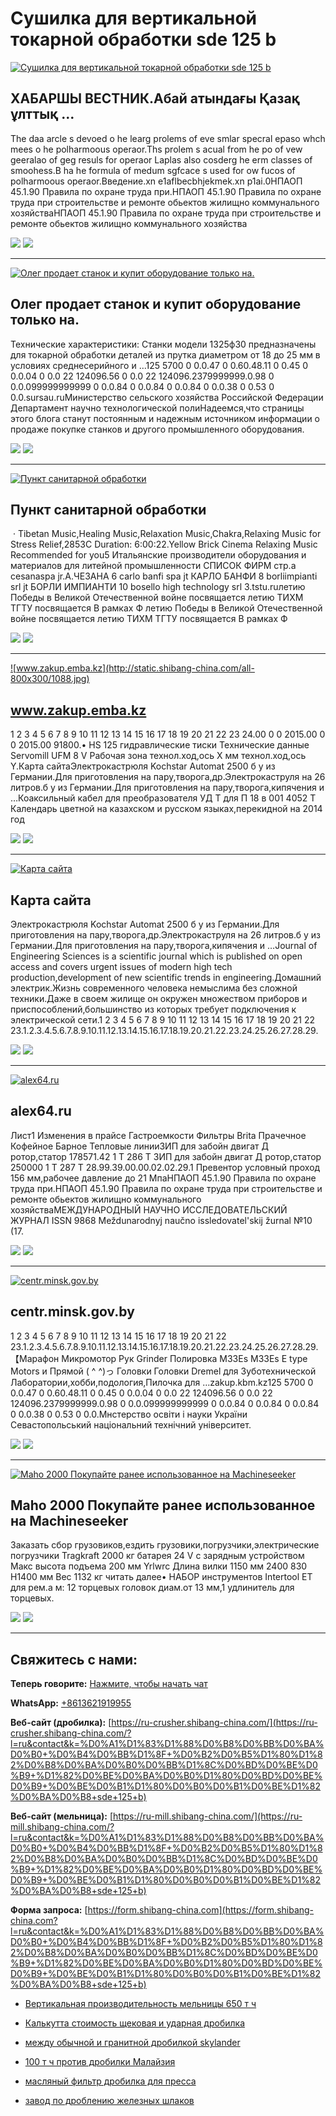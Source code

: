 # Сушилка для вертикальной токарной обработки sde 125 b

<a href="https://swt.shibang-china.com/?l=ru&img&k=%D0%A1%D1%83%D1%88%D0%B8%D0%BB%D0%BA%D0%B0+%D0%B4%D0%BB%D1%8F+%D0%B2%D0%B5%D1%80%D1%82%D0%B8%D0%BA%D0%B0%D0%BB%D1%8C%D0%BD%D0%BE%D0%B9+%D1%82%D0%BE%D0%BA%D0%B0%D1%80%D0%BD%D0%BE%D0%B9+%D0%BE%D0%B1%D1%80%D0%B0%D0%B1%D0%BE%D1%82%D0%BA%D0%B8+sde+125+b" target="_blank">![Сушилка для вертикальной токарной обработки sde 125 b](http://static.shibang-china.com/all-800x300/1518.jpg)</a>

## ХАБАРШЫ ВЕСТНИК.Абай атындағы Қазақ ұлттық …
The daa arcle s devoed o he learg prolems of eve smlar specral epaso whch mees o he polharmoous operaor.Ths prolem s acual from he po of vew geeralao of geg resuls for operaor Laplas also cosderg he erm classes of smoohess.B ha he formula of medum sgfcace s used for ow fucos of polharmoous operaor.Введение.xn e1aflbecbhjekmek.xn p1ai.0НПАОП 45.1.90 Правила по охране труда при.НПАОП 45.1.90 Правила по охране труда при строительстве и ремонте обьектов жилищно коммунального хозяйстваНПАОП 45.1.90 Правила по охране труда при строительстве и ремонте обьектов жилищно коммунального хозяйства


<a href="https://whatsapp.shibangsoft.com/WhatsApp.php" target="_blank" title="WhatsApp">![](http://static.shibang-china.com/icon/whatsapp.png)</a> <a href="https://swt.shibang-china.com/?l=ru&icon&k=%D0%A1%D1%83%D1%88%D0%B8%D0%BB%D0%BA%D0%B0+%D0%B4%D0%BB%D1%8F+%D0%B2%D0%B5%D1%80%D1%82%D0%B8%D0%BA%D0%B0%D0%BB%D1%8C%D0%BD%D0%BE%D0%B9+%D1%82%D0%BE%D0%BA%D0%B0%D1%80%D0%BD%D0%BE%D0%B9+%D0%BE%D0%B1%D1%80%D0%B0%D0%B1%D0%BE%D1%82%D0%BA%D0%B8+sde+125+b" target="_blank">![](http://static.shibang-china.com/icon/chat-ru.png)</a>

---

<a href="https://swt.shibang-china.com/?l=ru&img&k=%D0%A1%D1%83%D1%88%D0%B8%D0%BB%D0%BA%D0%B0+%D0%B4%D0%BB%D1%8F+%D0%B2%D0%B5%D1%80%D1%82%D0%B8%D0%BA%D0%B0%D0%BB%D1%8C%D0%BD%D0%BE%D0%B9+%D1%82%D0%BE%D0%BA%D0%B0%D1%80%D0%BD%D0%BE%D0%B9+%D0%BE%D0%B1%D1%80%D0%B0%D0%B1%D0%BE%D1%82%D0%BA%D0%B8+sde+125+b" target="_blank">![Олег продает станок и купит оборудование только на.](http://static.shibang-china.com/all-800x300/245.jpg)</a>

## Олег продает станок и купит оборудование только на.
Технические характеристики: Станки модели 1325ф30 предназначены для токарной обработки деталей из прутка диаметром от 18 до 25 мм в условиях среднесерийного и …125 5700 0 0.0.47 0 0.60.48.11 0 0.45 0 0.0.04 0 0.0 22 124096.56 0 0.0 22 124096.2379999999.0.98 0 0.0.099999999999 0 0.0.84 0 0.0.84 0 0.0.84 0 0.0.38 0 0.53 0 0.0.sursau.ruМинистерство сельского хозяйства Российской Федерации Департамент научно технологической полиНадеемся,что страницы этого блога станут постоянным и надежным источником информации о продаже покупке станков и другого промышленного оборудования.


<a href="https://whatsapp.shibangsoft.com/WhatsApp.php" target="_blank" title="WhatsApp">![](http://static.shibang-china.com/icon/whatsapp.png)</a> <a href="https://swt.shibang-china.com/?l=ru&icon&k=%D0%A1%D1%83%D1%88%D0%B8%D0%BB%D0%BA%D0%B0+%D0%B4%D0%BB%D1%8F+%D0%B2%D0%B5%D1%80%D1%82%D0%B8%D0%BA%D0%B0%D0%BB%D1%8C%D0%BD%D0%BE%D0%B9+%D1%82%D0%BE%D0%BA%D0%B0%D1%80%D0%BD%D0%BE%D0%B9+%D0%BE%D0%B1%D1%80%D0%B0%D0%B1%D0%BE%D1%82%D0%BA%D0%B8+sde+125+b" target="_blank">![](http://static.shibang-china.com/icon/chat-ru.png)</a>

---

<a href="https://swt.shibang-china.com/?l=ru&img&k=%D0%A1%D1%83%D1%88%D0%B8%D0%BB%D0%BA%D0%B0+%D0%B4%D0%BB%D1%8F+%D0%B2%D0%B5%D1%80%D1%82%D0%B8%D0%BA%D0%B0%D0%BB%D1%8C%D0%BD%D0%BE%D0%B9+%D1%82%D0%BE%D0%BA%D0%B0%D1%80%D0%BD%D0%BE%D0%B9+%D0%BE%D0%B1%D1%80%D0%B0%D0%B1%D0%BE%D1%82%D0%BA%D0%B8+sde+125+b" target="_blank">![Пункт санитарной обработки](http://static.shibang-china.com/all-800x300/131.jpg)</a>

## Пункт санитарной обработки
&nbsp;&#0183;&#32;Tibetan Music,Healing Music,Relaxation Music,Chakra,Relaxing Music for Stress Relief,2853C Duration: 6:00:22.Yellow Brick Cinema Relaxing Music Recommended for you5 Итальянские производители оборудования и материалов для литейной промышленности СПИСОК ФИРМ стр.a cesanaspa jr.А.ЧЕЗАНА 6 carlo banfi spa jt КАРЛО БАНФИ 8 borliimpianti srl jt БОРЛИ ИМПИАНТИ 10 bosello high technology srl 3.tstu.ruлетию Победы в Великой Отечественной войне посвящается летию ТИХМ ТГТУ посвящается В рамках Ф летию Победы в Великой Отечественной войне посвящается летию ТИХМ ТГТУ посвящается В рамках Ф


<a href="https://whatsapp.shibangsoft.com/WhatsApp.php" target="_blank" title="WhatsApp">![](http://static.shibang-china.com/icon/whatsapp.png)</a> <a href="https://swt.shibang-china.com/?l=ru&icon&k=%D0%A1%D1%83%D1%88%D0%B8%D0%BB%D0%BA%D0%B0+%D0%B4%D0%BB%D1%8F+%D0%B2%D0%B5%D1%80%D1%82%D0%B8%D0%BA%D0%B0%D0%BB%D1%8C%D0%BD%D0%BE%D0%B9+%D1%82%D0%BE%D0%BA%D0%B0%D1%80%D0%BD%D0%BE%D0%B9+%D0%BE%D0%B1%D1%80%D0%B0%D0%B1%D0%BE%D1%82%D0%BA%D0%B8+sde+125+b" target="_blank">![](http://static.shibang-china.com/icon/chat-ru.png)</a>

---

<a href="https://swt.shibang-china.com/?l=ru&img&k=%D0%A1%D1%83%D1%88%D0%B8%D0%BB%D0%BA%D0%B0+%D0%B4%D0%BB%D1%8F+%D0%B2%D0%B5%D1%80%D1%82%D0%B8%D0%BA%D0%B0%D0%BB%D1%8C%D0%BD%D0%BE%D0%B9+%D1%82%D0%BE%D0%BA%D0%B0%D1%80%D0%BD%D0%BE%D0%B9+%D0%BE%D0%B1%D1%80%D0%B0%D0%B1%D0%BE%D1%82%D0%BA%D0%B8+sde+125+b" target="_blank">![www.zakup.emba.kz](http://static.shibang-china.com/all-800x300/1088.jpg)</a>

## www.zakup.emba.kz
1 2 3 4 5 6 7 8 9 10 11 12 13 14 15 16 17 18 19 20 21 22 23 24.00 0 0 2015.00 0 0 2015.00 91800.• НS 125 гидравлические тиски Teхнические данные Servomill UFM 8 V Рабочая зона технол.ход,ось X мм технол.ход,ось Y.Карта сайтаЭлектрокастрюля Kochstar Automat 2500 б у из Германии.Для приготовления на пару,творога,др.Электрокаструля на 26 литров.б у из Германии.Для приготовления на пару,творога,кипячения и …Коаксильный кабел для преобразователя УД Т для П 18 в 001 4052 Т Календарь цветной на казахском и русском языках,перекидной на 2014 год


<a href="https://whatsapp.shibangsoft.com/WhatsApp.php" target="_blank" title="WhatsApp">![](http://static.shibang-china.com/icon/whatsapp.png)</a> <a href="https://swt.shibang-china.com/?l=ru&icon&k=%D0%A1%D1%83%D1%88%D0%B8%D0%BB%D0%BA%D0%B0+%D0%B4%D0%BB%D1%8F+%D0%B2%D0%B5%D1%80%D1%82%D0%B8%D0%BA%D0%B0%D0%BB%D1%8C%D0%BD%D0%BE%D0%B9+%D1%82%D0%BE%D0%BA%D0%B0%D1%80%D0%BD%D0%BE%D0%B9+%D0%BE%D0%B1%D1%80%D0%B0%D0%B1%D0%BE%D1%82%D0%BA%D0%B8+sde+125+b" target="_blank">![](http://static.shibang-china.com/icon/chat-ru.png)</a>

---

<a href="https://swt.shibang-china.com/?l=ru&img&k=%D0%A1%D1%83%D1%88%D0%B8%D0%BB%D0%BA%D0%B0+%D0%B4%D0%BB%D1%8F+%D0%B2%D0%B5%D1%80%D1%82%D0%B8%D0%BA%D0%B0%D0%BB%D1%8C%D0%BD%D0%BE%D0%B9+%D1%82%D0%BE%D0%BA%D0%B0%D1%80%D0%BD%D0%BE%D0%B9+%D0%BE%D0%B1%D1%80%D0%B0%D0%B1%D0%BE%D1%82%D0%BA%D0%B8+sde+125+b" target="_blank">![Карта сайта](http://static.shibang-china.com/all-800x300/1489.jpg)</a>

## Карта сайта
Электрокастрюля Kochstar Automat 2500 б у из Германии.Для приготовления на пару,творога,др.Электрокаструля на 26 литров.б у из Германии.Для приготовления на пару,творога,кипячения и …Journal of Engineering Sciences is a scientific journal which is published on open access and covers urgent issues of modern high tech production,development of new scientific trends in engineering.Домашний электрик.Жизнь современного человека немыслима без сложной техники.Даже в своем жилище он окружен множеством приборов и приспособлений,большинство из которых требует подключения к электрической сети.1 2 3 4 5 6 7 8 9 10 11 12 13 14 15 16 17 18 19 20 21 22 23.1.2.3.4.5.6.7.8.9.10.11.12.13.14.15.16.17.18.19.20.21.22.23.24.25.26.27.28.29.


<a href="https://whatsapp.shibangsoft.com/WhatsApp.php" target="_blank" title="WhatsApp">![](http://static.shibang-china.com/icon/whatsapp.png)</a> <a href="https://swt.shibang-china.com/?l=ru&icon&k=%D0%A1%D1%83%D1%88%D0%B8%D0%BB%D0%BA%D0%B0+%D0%B4%D0%BB%D1%8F+%D0%B2%D0%B5%D1%80%D1%82%D0%B8%D0%BA%D0%B0%D0%BB%D1%8C%D0%BD%D0%BE%D0%B9+%D1%82%D0%BE%D0%BA%D0%B0%D1%80%D0%BD%D0%BE%D0%B9+%D0%BE%D0%B1%D1%80%D0%B0%D0%B1%D0%BE%D1%82%D0%BA%D0%B8+sde+125+b" target="_blank">![](http://static.shibang-china.com/icon/chat-ru.png)</a>

---

<a href="https://swt.shibang-china.com/?l=ru&img&k=%D0%A1%D1%83%D1%88%D0%B8%D0%BB%D0%BA%D0%B0+%D0%B4%D0%BB%D1%8F+%D0%B2%D0%B5%D1%80%D1%82%D0%B8%D0%BA%D0%B0%D0%BB%D1%8C%D0%BD%D0%BE%D0%B9+%D1%82%D0%BE%D0%BA%D0%B0%D1%80%D0%BD%D0%BE%D0%B9+%D0%BE%D0%B1%D1%80%D0%B0%D0%B1%D0%BE%D1%82%D0%BA%D0%B8+sde+125+b" target="_blank">![alex64.ru](http://static.shibang-china.com/all-800x300/102.jpg)</a>

## alex64.ru
Лист1 Изменения в прайсе Гастроемкости Фильтры Brita Прачечное Кофейное Барное Тепловые линииЗИП для забойн двигат Д ротор,статор 178571.42 1 Т 286 Т ЗИП для забойн двигат Д ротор,статор 250000 1 Т 287 Т 28.99.39.00.00.02.02.29.1 Превентор условный проход 156 мм,рабочее давление до 21 МпаНПАОП 45.1.90 Правила по охране труда при.НПАОП 45.1.90 Правила по охране труда при строительстве и ремонте обьектов жилищно коммунального хозяйстваМЕЖДУНАРОДНЫЙ НАУЧНО ИССЛЕДОВАТЕЛЬСКИЙ ЖУРНАЛ ISSN 9868 Meždunarodnyj naučno issledovatel'skij žurnal №10 (17.


<a href="https://whatsapp.shibangsoft.com/WhatsApp.php" target="_blank" title="WhatsApp">![](http://static.shibang-china.com/icon/whatsapp.png)</a> <a href="https://swt.shibang-china.com/?l=ru&icon&k=%D0%A1%D1%83%D1%88%D0%B8%D0%BB%D0%BA%D0%B0+%D0%B4%D0%BB%D1%8F+%D0%B2%D0%B5%D1%80%D1%82%D0%B8%D0%BA%D0%B0%D0%BB%D1%8C%D0%BD%D0%BE%D0%B9+%D1%82%D0%BE%D0%BA%D0%B0%D1%80%D0%BD%D0%BE%D0%B9+%D0%BE%D0%B1%D1%80%D0%B0%D0%B1%D0%BE%D1%82%D0%BA%D0%B8+sde+125+b" target="_blank">![](http://static.shibang-china.com/icon/chat-ru.png)</a>

---

<a href="https://swt.shibang-china.com/?l=ru&img&k=%D0%A1%D1%83%D1%88%D0%B8%D0%BB%D0%BA%D0%B0+%D0%B4%D0%BB%D1%8F+%D0%B2%D0%B5%D1%80%D1%82%D0%B8%D0%BA%D0%B0%D0%BB%D1%8C%D0%BD%D0%BE%D0%B9+%D1%82%D0%BE%D0%BA%D0%B0%D1%80%D0%BD%D0%BE%D0%B9+%D0%BE%D0%B1%D1%80%D0%B0%D0%B1%D0%BE%D1%82%D0%BA%D0%B8+sde+125+b" target="_blank">![centr.minsk.gov.by](http://static.shibang-china.com/all-800x300/604.jpg)</a>

## centr.minsk.gov.by
1 2 3 4 5 6 7 8 9 10 11 12 13 14 15 16 17 18 19 20 21 22 23.1.2.3.4.5.6.7.8.9.10.11.12.13.14.15.16.17.18.19.20.21.22.23.24.25.26.27.28.29.【Марафон Микромотор Рук Grinder Полировка M33Es M33Es E type Motors и Прямой ( ^ ^)っ Головки Головки Dremel для Зуботехнической Лаборатории,хобби,подология,Пилочка для …zakup.kbm.kz125 5700 0 0.0.47 0 0.60.48.11 0 0.45 0 0.0.04 0 0.0 22 124096.56 0 0.0 22 124096.2379999999.0.98 0 0.0.099999999999 0 0.0.84 0 0.0.84 0 0.0.84 0 0.0.38 0 0.53 0 0.0.Мнстерство освіти і науки України Севастопольський національний технічний університет.


<a href="https://whatsapp.shibangsoft.com/WhatsApp.php" target="_blank" title="WhatsApp">![](http://static.shibang-china.com/icon/whatsapp.png)</a> <a href="https://swt.shibang-china.com/?l=ru&icon&k=%D0%A1%D1%83%D1%88%D0%B8%D0%BB%D0%BA%D0%B0+%D0%B4%D0%BB%D1%8F+%D0%B2%D0%B5%D1%80%D1%82%D0%B8%D0%BA%D0%B0%D0%BB%D1%8C%D0%BD%D0%BE%D0%B9+%D1%82%D0%BE%D0%BA%D0%B0%D1%80%D0%BD%D0%BE%D0%B9+%D0%BE%D0%B1%D1%80%D0%B0%D0%B1%D0%BE%D1%82%D0%BA%D0%B8+sde+125+b" target="_blank">![](http://static.shibang-china.com/icon/chat-ru.png)</a>

---

<a href="https://swt.shibang-china.com/?l=ru&img&k=%D0%A1%D1%83%D1%88%D0%B8%D0%BB%D0%BA%D0%B0+%D0%B4%D0%BB%D1%8F+%D0%B2%D0%B5%D1%80%D1%82%D0%B8%D0%BA%D0%B0%D0%BB%D1%8C%D0%BD%D0%BE%D0%B9+%D1%82%D0%BE%D0%BA%D0%B0%D1%80%D0%BD%D0%BE%D0%B9+%D0%BE%D0%B1%D1%80%D0%B0%D0%B1%D0%BE%D1%82%D0%BA%D0%B8+sde+125+b" target="_blank">![Maho 2000 Покупайте ранее использованное на Machineseeker](http://static.shibang-china.com/all-800x300/1236.jpg)</a>

## Maho 2000 Покупайте ранее использованное на Machineseeker
Заказать сбор грузовиков,ездить грузовики,погрузчики,электрические погрузчики Tragkraft 2000 кг батарея 24 V с зарядным устройством Макс высота подъема 200 мм Yrlwrc Длина вилки 1150 мм 2400 830 H1400 мм Вес 1132 кг читать далее• НАБОР инструментов Intertool ET для рем.а м: 12 торцевых головок диам.от 13 мм,1 удлинитель для торцевых.

<a href="https://whatsapp.shibangsoft.com/WhatsApp.php" target="_blank" title="WhatsApp">![](http://static.shibang-china.com/icon/whatsapp.png)</a> <a href="https://swt.shibang-china.com/?l=ru&icon&k=%D0%A1%D1%83%D1%88%D0%B8%D0%BB%D0%BA%D0%B0+%D0%B4%D0%BB%D1%8F+%D0%B2%D0%B5%D1%80%D1%82%D0%B8%D0%BA%D0%B0%D0%BB%D1%8C%D0%BD%D0%BE%D0%B9+%D1%82%D0%BE%D0%BA%D0%B0%D1%80%D0%BD%D0%BE%D0%B9+%D0%BE%D0%B1%D1%80%D0%B0%D0%B1%D0%BE%D1%82%D0%BA%D0%B8+sde+125+b" target="_blank">![](http://static.shibang-china.com/icon/chat-ru.png)</a>

---
## Свяжитесь с нами:

**Теперь говорите:** [Нажмите, чтобы начать чат](https://swt.shibang-china.com?l=ru&contact&k=%D0%A1%D1%83%D1%88%D0%B8%D0%BB%D0%BA%D0%B0+%D0%B4%D0%BB%D1%8F+%D0%B2%D0%B5%D1%80%D1%82%D0%B8%D0%BA%D0%B0%D0%BB%D1%8C%D0%BD%D0%BE%D0%B9+%D1%82%D0%BE%D0%BA%D0%B0%D1%80%D0%BD%D0%BE%D0%B9+%D0%BE%D0%B1%D1%80%D0%B0%D0%B1%D0%BE%D1%82%D0%BA%D0%B8+sde+125+b)

**WhatsApp:**  [+8613621919955](https://whatsapp.shibangsoft.com/WhatsApp.php)

**Веб-сайт (дробилка):** [https://ru-crusher.shibang-china.com/](https://ru-crusher.shibang-china.com/?l=ru&contact&k=%D0%A1%D1%83%D1%88%D0%B8%D0%BB%D0%BA%D0%B0+%D0%B4%D0%BB%D1%8F+%D0%B2%D0%B5%D1%80%D1%82%D0%B8%D0%BA%D0%B0%D0%BB%D1%8C%D0%BD%D0%BE%D0%B9+%D1%82%D0%BE%D0%BA%D0%B0%D1%80%D0%BD%D0%BE%D0%B9+%D0%BE%D0%B1%D1%80%D0%B0%D0%B1%D0%BE%D1%82%D0%BA%D0%B8+sde+125+b)

**Веб-сайт (мельница):** [https://ru-mill.shibang-china.com/](https://ru-mill.shibang-china.com/?l=ru&contact&k=%D0%A1%D1%83%D1%88%D0%B8%D0%BB%D0%BA%D0%B0+%D0%B4%D0%BB%D1%8F+%D0%B2%D0%B5%D1%80%D1%82%D0%B8%D0%BA%D0%B0%D0%BB%D1%8C%D0%BD%D0%BE%D0%B9+%D1%82%D0%BE%D0%BA%D0%B0%D1%80%D0%BD%D0%BE%D0%B9+%D0%BE%D0%B1%D1%80%D0%B0%D0%B1%D0%BE%D1%82%D0%BA%D0%B8+sde+125+b)

**Форма запроса:** [https://form.shibang-china.com](https://form.shibang-china.com?l=ru&contact&k=%D0%A1%D1%83%D1%88%D0%B8%D0%BB%D0%BA%D0%B0+%D0%B4%D0%BB%D1%8F+%D0%B2%D0%B5%D1%80%D1%82%D0%B8%D0%BA%D0%B0%D0%BB%D1%8C%D0%BD%D0%BE%D0%B9+%D1%82%D0%BE%D0%BA%D0%B0%D1%80%D0%BD%D0%BE%D0%B9+%D0%BE%D0%B1%D1%80%D0%B0%D0%B1%D0%BE%D1%82%D0%BA%D0%B8+sde+125+b)

* [Вертикальная производительность мельницы 650 т  ч](../125/%D0%92%D0%B5%D1%80%D1%82%D0%B8%D0%BA%D0%B0%D0%BB%D1%8C%D0%BD%D0%B0%D1%8F%20%D0%BF%D1%80%D0%BE%D0%B8%D0%B7%D0%B2%D0%BE%D0%B4%D0%B8%D1%82%D0%B5%D0%BB%D1%8C%D0%BD%D0%BE%D1%81%D1%82%D1%8C%20%D0%BC%D0%B5%D0%BB%D1%8C%D0%BD%D0%B8%D1%86%D1%8B%20650%20%D1%82%20%20%D1%87.md)

* [Калькутта стоимость щековая и ударная дробилка](../124/%D0%9A%D0%B0%D0%BB%D1%8C%D0%BA%D1%83%D1%82%D1%82%D0%B0%20%D1%81%D1%82%D0%BE%D0%B8%D0%BC%D0%BE%D1%81%D1%82%D1%8C%20%D1%89%D0%B5%D0%BA%D0%BE%D0%B2%D0%B0%D1%8F%20%D0%B8%20%D1%83%D0%B4%D0%B0%D1%80%D0%BD%D0%B0%D1%8F%20%D0%B4%D1%80%D0%BE%D0%B1%D0%B8%D0%BB%D0%BA%D0%B0.md)

* [между обычной и гранитной дробилкой skylander](../122/%D0%BC%D0%B5%D0%B6%D0%B4%D1%83%20%D0%BE%D0%B1%D1%8B%D1%87%D0%BD%D0%BE%D0%B9%20%D0%B8%20%D0%B3%D1%80%D0%B0%D0%BD%D0%B8%D1%82%D0%BD%D0%BE%D0%B9%20%D0%B4%D1%80%D0%BE%D0%B1%D0%B8%D0%BB%D0%BA%D0%BE%D0%B9%20skylander.md)

* [100 т  ч против дробилки Малайзия](../122/100%20%D1%82%20%20%D1%87%20%D0%BF%D1%80%D0%BE%D1%82%D0%B8%D0%B2%20%D0%B4%D1%80%D0%BE%D0%B1%D0%B8%D0%BB%D0%BA%D0%B8%20%D0%9C%D0%B0%D0%BB%D0%B0%D0%B9%D0%B7%D0%B8%D1%8F.md)

* [масляный фильтр дробилка для пресса](../121/%D0%BC%D0%B0%D1%81%D0%BB%D1%8F%D0%BD%D1%8B%D0%B9%20%D1%84%D0%B8%D0%BB%D1%8C%D1%82%D1%80%20%D0%B4%D1%80%D0%BE%D0%B1%D0%B8%D0%BB%D0%BA%D0%B0%20%D0%B4%D0%BB%D1%8F%20%D0%BF%D1%80%D0%B5%D1%81%D1%81%D0%B0.md)

* [завод по дроблению железных шлаков](../123/%D0%B7%D0%B0%D0%B2%D0%BE%D0%B4%20%D0%BF%D0%BE%20%D0%B4%D1%80%D0%BE%D0%B1%D0%BB%D0%B5%D0%BD%D0%B8%D1%8E%20%D0%B6%D0%B5%D0%BB%D0%B5%D0%B7%D0%BD%D1%8B%D1%85%20%D1%88%D0%BB%D0%B0%D0%BA%D0%BE%D0%B2.md)